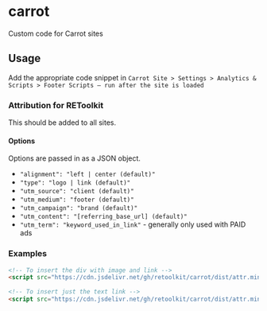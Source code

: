 # carrot

Custom code for Carrot sites

## Usage

Add the appropriate code snippet in `Carrot Site > Settings > Analytics & Scripts > Footer Scripts – run after the site is loaded`

### Attribution for REToolkit

This should be added to all sites.

#### Options

Options are passed in as a JSON object.

- `"alignment": "left | center (default)"`
- `"type": "logo | link (default)"`
- `"utm_source": "client (default)"`
- `"utm_medium": "footer (default)"`
- `"utm_campaign": "brand (default)"`
- `"utm_content": "[referring_base_url] (default)"`
- `"utm_term": "keyword_used_in_link"` - generally only used with PAID ads

### Examples

```html
<!-- To insert the div with image and link -->
<script src="https://cdn.jsdelivr.net/gh/retoolkit/carrot/dist/attr.min.js"  id="io.retoolkit.attr" data-option='{"type": "logo"}' defer></script>
```

```html
<!-- To insert just the text link -->
<script src="https://cdn.jsdelivr.net/gh/retoolkit/carrot/dist/attr.min.js"  defer></script>
```
